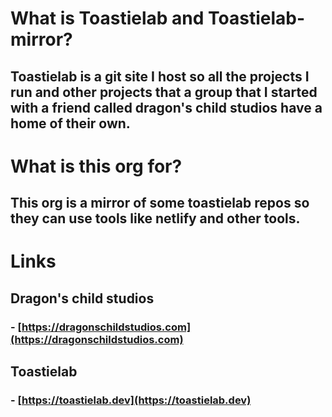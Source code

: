 # What is Toastielab and Toastielab-mirror?
## Toastielab is a git site I host so all the projects I run and other projects that a group that I started with a friend called dragon's child studios have a home of their own.

# What is this org for?
## This org is a mirror of some toastielab repos so they can use tools like netlify and other tools.

# Links

## Dragon's child studios
###  - [https://dragonschildstudios.com](https://dragonschildstudios.com)

## Toastielab
###  - [https://toastielab.dev](https://toastielab.dev)
